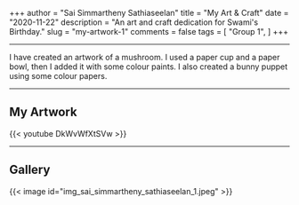 +++
author = "Sai Simmartheny Sathiaseelan"
title = "My Art & Craft"
date = "2020-11-22"
description = "An art and craft dedication for Swami's Birthday."
slug = "my-artwork-1"
comments = false
tags = [
    "Group 1",
]
+++

---

I have created an artwork of a mushroom. I used a paper cup and a paper bowl, then I added it with some colour paints. I also created a bunny puppet using some colour papers.

---

## My Artwork

{{< youtube DkWvWfXtSVw >}}

---

## Gallery

{{< image id="img_sai_simmartheny_sathiaseelan_1.jpeg" >}}

<br>